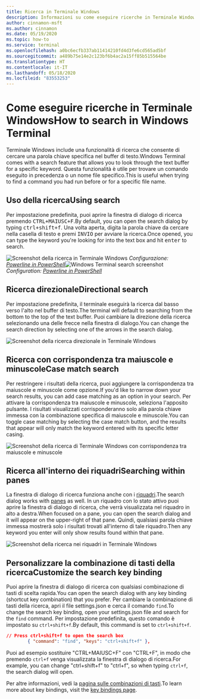 ```yaml
---
title: Ricerca in Terminale Windows
description: Informazioni su come eseguire ricerche in Terminale Windows.
author: cinnamon-msft
ms.author: cinnamon
ms.date: 05/19/2020
ms.topic: how-to
ms.service: terminal
ms.openlocfilehash: a0bc6ecfb337ab11414210fd4d3fe6cd565ad5bf
ms.sourcegitcommit: a489b75e14e2c123bf6b4ac2a15ff85b515564be
ms.translationtype: HT
ms.contentlocale: it-IT
ms.lasthandoff: 05/18/2020
ms.locfileid: "83553253"
---
```

# <a name="how-to-search-in-windows-terminal"></a><span data-ttu-id="bb765-103">Come eseguire ricerche in Terminale Windows</span><span class="sxs-lookup"><span data-stu-id="bb765-103">How to search in Windows Terminal</span></span>

<span data-ttu-id="bb765-104">Terminale Windows include una funzionalità di ricerca che consente di cercare una parola chiave specifica nel buffer di testo.</span><span class="sxs-lookup"><span data-stu-id="bb765-104">Windows Terminal comes with a search feature that allows you to look through the text buffer for a specific keyword.</span></span> <span data-ttu-id="bb765-105">Questa funzionalità è utile per trovare un comando eseguito in precedenza o un nome file specifico.</span><span class="sxs-lookup"><span data-stu-id="bb765-105">This is useful when trying to find a command you had run before or for a specific file name.</span></span>

## <a name="using-search"></a><span data-ttu-id="bb765-106">Uso della ricerca</span><span class="sxs-lookup"><span data-stu-id="bb765-106">Using search</span></span>

<span data-ttu-id="bb765-107">Per impostazione predefinita, puoi aprire la finestra di dialogo di ricerca premendo <kbd>CTRL+MAIUSC+F</kbd>.</span><span class="sxs-lookup"><span data-stu-id="bb765-107">By default, you can open the search dialog by typing <kbd>ctrl+shift+f</kbd>.</span></span> <span data-ttu-id="bb765-108">Una volta aperta, digita la parola chiave da cercare nella casella di testo e premi <kbd>INVIO</kbd> per avviare la ricerca.</span><span class="sxs-lookup"><span data-stu-id="bb765-108">Once opened, you can type the keyword you're looking for into the text box and hit <kbd>enter</kbd> to search.</span></span>

<span data-ttu-id="bb765-109">![Screenshot della ricerca in Terminale Windows](./images/search.png)
_Configurazione: [Powerline in PowerShell](./custom-terminal-gallery/powerline-in-powershell.md)_</span><span class="sxs-lookup"><span data-stu-id="bb765-109">![Windows Terminal search screenshot](./images/search.png)
_Configuration: [Powerline in PowerShell](./custom-terminal-gallery/powerline-in-powershell.md)_</span></span>

## <a name="directional-search"></a><span data-ttu-id="bb765-110">Ricerca direzionale</span><span class="sxs-lookup"><span data-stu-id="bb765-110">Directional search</span></span>

<span data-ttu-id="bb765-111">Per impostazione predefinita, il terminale eseguirà la ricerca dal basso verso l'alto nel buffer di testo.</span><span class="sxs-lookup"><span data-stu-id="bb765-111">The terminal will default to searching from the bottom to the top of the text buffer.</span></span> <span data-ttu-id="bb765-112">Puoi cambiare la direzione della ricerca selezionando una delle frecce nella finestra di dialogo.</span><span class="sxs-lookup"><span data-stu-id="bb765-112">You can change the search direction by selecting one of the arrows in the search dialog.</span></span>

![Screenshot della ricerca direzionale in Terminale Windows](./images/search-direction.gif)

## <a name="case-match-search"></a><span data-ttu-id="bb765-114">Ricerca con corrispondenza tra maiuscole e minuscole</span><span class="sxs-lookup"><span data-stu-id="bb765-114">Case match search</span></span>

<span data-ttu-id="bb765-115">Per restringere i risultati della ricerca, puoi aggiungere la corrispondenza tra maiuscole e minuscole come opzione.</span><span class="sxs-lookup"><span data-stu-id="bb765-115">If you'd like to narrow down your search results, you can add case matching as an option in your search.</span></span> <span data-ttu-id="bb765-116">Per attivare la corrispondenza tra maiuscole e minuscole, seleziona l'apposito pulsante. I risultati visualizzati corrisponderanno solo alla parola chiave immessa con la combinazione specifica di maiuscole e minuscole.</span><span class="sxs-lookup"><span data-stu-id="bb765-116">You can toggle case matching by selecting the case match button, and the results that appear will only match the keyword entered with its specific letter casing.</span></span>

![Screenshot della ricerca di Terminale Windows con corrispondenza tra maiuscole e minuscole](./images/search-case-match.gif)

## <a name="searching-within-panes"></a><span data-ttu-id="bb765-118">Ricerca all'interno dei riquadri</span><span class="sxs-lookup"><span data-stu-id="bb765-118">Searching within panes</span></span>

<span data-ttu-id="bb765-119">La finestra di dialogo di ricerca funziona anche con i [riquadri](./panes.md).</span><span class="sxs-lookup"><span data-stu-id="bb765-119">The search dialog works with [panes](./panes.md) as well.</span></span> <span data-ttu-id="bb765-120">In un riquadro con lo stato attivo puoi aprire la finestra di dialogo di ricerca, che verrà visualizzata nel riquadro in alto a destra.</span><span class="sxs-lookup"><span data-stu-id="bb765-120">When focused on a pane, you can open the search dialog and it will appear on the upper-right of that pane.</span></span> <span data-ttu-id="bb765-121">Quindi, qualsiasi parola chiave immessa mostrerà solo i risultati trovati all'interno di tale riquadro.</span><span class="sxs-lookup"><span data-stu-id="bb765-121">Then any keyword you enter will only show results found within that pane.</span></span>

![Screenshot della ricerca nei riquadri in Terminale Windows](./images/search-panes.gif)

## <a name="customize-the-search-key-binding"></a><span data-ttu-id="bb765-123">Personalizzare la combinazione di tasti della ricerca</span><span class="sxs-lookup"><span data-stu-id="bb765-123">Customize the search key binding</span></span>

<span data-ttu-id="bb765-124">Puoi aprire la finestra di dialogo di ricerca con qualsiasi combinazione di tasti di scelta rapida.</span><span class="sxs-lookup"><span data-stu-id="bb765-124">You can open the search dialog with any key binding (shortcut key combination) that you prefer.</span></span> <span data-ttu-id="bb765-125">Per cambiare la combinazione di tasti della ricerca, apri il file settings.json e cerca il comando `find`.</span><span class="sxs-lookup"><span data-stu-id="bb765-125">To change the search key binding, open your settings.json file and search for the `find` command.</span></span> <span data-ttu-id="bb765-126">Per impostazione predefinita, questo comando è impostato su `ctrl+shift+f`.</span><span class="sxs-lookup"><span data-stu-id="bb765-126">By default, this command is set to `ctrl+shift+f`.</span></span>

```json
// Press ctrl+shift+f to open the search box
        { "command": "find", "keys": "ctrl+shift+f" },
```

<span data-ttu-id="bb765-127">Puoi ad esempio sostituire "CTRL+MAIUSC+F" con "CTRL+F", in modo che premendo `ctrl+f` venga visualizzata la finestra di dialogo di ricerca.</span><span class="sxs-lookup"><span data-stu-id="bb765-127">For example, you can change "ctrl+shift+f" to "ctrl+f", so when typing `ctrl+f`, the search dialog will open.</span></span>

<span data-ttu-id="bb765-128">Per altre informazioni, vedi la [pagina sulle combinazioni di tasti](./customize-settings/key-bindings.md).</span><span class="sxs-lookup"><span data-stu-id="bb765-128">To learn more about key bindings, visit the [key bindings page](./customize-settings/key-bindings.md).</span></span>
